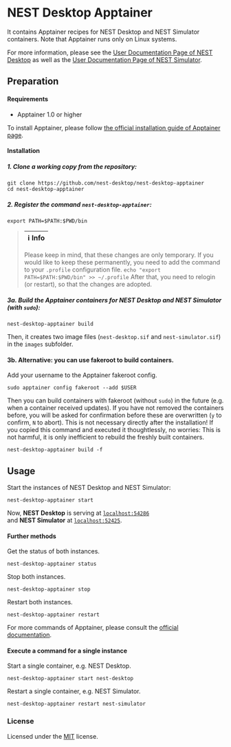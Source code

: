 # NEST Desktop Apptainer

It contains Apptainer recipes for NEST Desktop and NEST Simulator containers. Note that Apptainer runs only on Linux systems.

For more information, please see the
[User Documentation Page of NEST Desktop](https://nest-desktop.readthedocs.io)
as well as the
[User Documentation Page of NEST Simulator](https://nest-simulator.readthedocs.io).

## Preparation

#### Requirements

- Apptainer 1.0 or higher

To install Apptainer, please follow [the official installation guide of Apptainer page](https://github.com/apptainer/apptainer/blob/main/INSTALL.md).

#### Installation

##### 1. Clone a working copy from the repository:

```
git clone https://github.com/nest-desktop/nest-desktop-apptainer
cd nest-desktop-apptainer
```

##### 2. Register the command `nest-desktop-apptainer`:

```
export PATH=$PATH:$PWD/bin
```

> | :information_source: **Info** |
> | ----------------------------- |
>
>
> Please keep in mind, that these changes are only temporary. If you would like to keep these permanently, you need to add the command to your `.profile` configuration file.
> `echo "export PATH=$PATH:$PWD/bin" >> ~/.profile`
> After that, you need to relogin (or restart), so that the changes are adopted.

##### 3a. Build the Apptainer containers for NEST Desktop and NEST Simulator (with `sudo`):

```
nest-desktop-apptainer build
```

Then, it creates two image files (`nest-desktop.sif` and `nest-simulator.sif`) in the `images` subfolder.

#### 3b. Alternative: you can use fakeroot to build containers.

Add your username to the Apptainer fakeroot config.

```
sudo apptainer config fakeroot --add $USER
```

Then you can build containers with fakeroot (without `sudo`) in the future (e.g. when a container received updates). If you have not removed the containers before, you will be asked for confirmation before these are overwritten (`y` to confirm, `N` to abort). This is not necessary directly after the installation! If you copied this command and executed it thoughtlessly, no worries: This is not harmful, it is only inefficient to rebuild the freshly built containers.

```
nest-desktop-apptainer build -f
```

## Usage

Start the instances of NEST Desktop and NEST Simulator:

```
nest-desktop-apptainer start
```

Now, **NEST Desktop** is serving at [`localhost:54286`](localhost:54286)
<br/>
and **NEST Simulator** at [`localhost:52425`](localhost:52425).

#### Further methods

Get the status of both instances.

```
nest-desktop-apptainer status
```

Stop both instances.

```
nest-desktop-apptainer stop
```

Restart both instances.

```
nest-desktop-apptainer restart
```

For more commands of Apptainer, please consult the [official documentation](https://apptainer.org/docs/user/main/cli.html).

#### Execute a command for a single instance

Start a single container, e.g. NEST Desktop.

```
nest-desktop-apptainer start nest-desktop
```

Restart a single container, e.g. NEST Simulator.

```
nest-desktop-apptainer restart nest-simulator
```

### License

Licensed under the [MIT](LICENSE) license.
